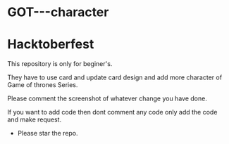 # GOT---character
# Hacktoberfest 

This repository is only for beginer's.

They have to use card and update card design and add more character of Game of thrones Series.

Please comment the screenshot of whatever change you have done. 

If you want to add code then dont comment any code only add the code and make request.

- Please star the repo.
